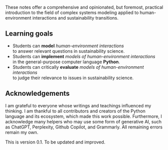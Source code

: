 These notes offer a comprehensive and opinionated, but foremost, practical introduction to the field of complex systems modeling applied to human-environment interactions and sustainability transitions.

## Learning goals

* Students can **model** *human-environment interactions* <br>to answer relevant questions in sustainability science.
* Students can **implement** *models of human-environment interactions* <br> in the
general-purpose computer language **Python**.
* Students can critically **evaluate** *models of human-environment interactions* <br>to judge their
relevance to issues in sustainability science.

## Acknowledgements
I am grateful to everyone whose writings and teachings influenced my thinking. I am thankful to all contributors and creators of the Python language and its ecosystem, which made this work possible. Furthermore, I acknowledge many helpers who may use some form of generative AI, such as ChatGPT, Perplexity, Github Copilot, and Grammarly. All remaining errors remain my own.

This is version 0.1. To be updated and improved.